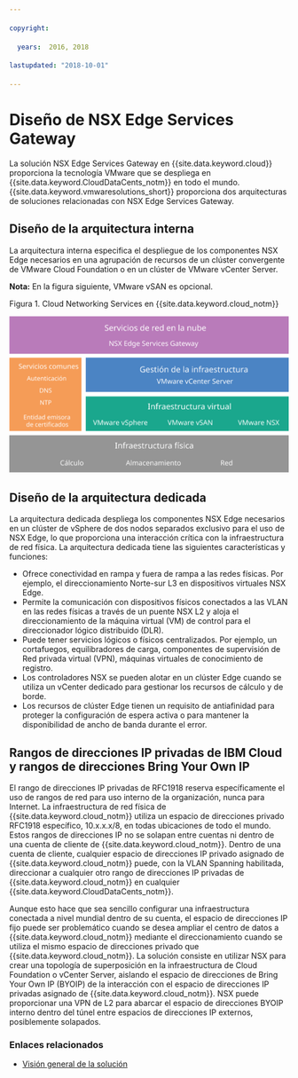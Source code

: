 ```yaml
---

copyright:

  years:  2016, 2018

lastupdated: "2018-10-01"

---
```


# Diseño de NSX Edge Services Gateway

La solución NSX Edge Services Gateway en {{site.data.keyword.cloud}} proporciona la tecnología VMware que se despliega en {{site.data.keyword.CloudDataCents_notm}} en todo el mundo. {{site.data.keyword.vmwaresolutions_short}} proporciona dos arquitecturas de soluciones relacionadas con NSX Edge Services Gateway.

## Diseño de la arquitectura interna

La arquitectura interna especifica el despliegue de los componentes NSX Edge necesarios en una agrupación de recursos de un clúster convergente de VMware Cloud Foundation o en un clúster de VMware vCenter Server.

**Nota:** En la figura siguiente, VMware vSAN es opcional.

Figura 1. Cloud Networking Services en {{site.data.keyword.cloud_notm}}

![Arquitectura de Cloud Networking Services](architecture.svg "Arquitectura de Cloud Networking Services")

## Diseño de la arquitectura dedicada

La arquitectura dedicada despliega los componentes NSX Edge necesarios en un clúster de vSphere de dos nodos separados exclusivo para el uso de NSX Edge, lo que proporciona una interacción crítica con la infraestructura de red física. La arquitectura dedicada tiene las siguientes características y funciones:

* Ofrece conectividad en rampa y fuera de rampa a las redes físicas. Por ejemplo, el direccionamiento Norte-sur L3 en dispositivos virtuales NSX Edge.
* Permite la comunicación con dispositivos físicos conectados a las VLAN en las redes físicas a través de un puente NSX L2 y aloja el direccionamiento de la máquina virtual (VM) de control para el direccionador lógico distribuido (DLR).
* Puede tener servicios lógicos o físicos centralizados. Por ejemplo, un cortafuegos, equilibradores de carga, componentes de supervisión de Red privada virtual (VPN), máquinas virtuales de conocimiento de registro.
* Los controladores NSX se pueden alotar en un clúster Edge cuando se utiliza un vCenter dedicado para gestionar los recursos de cálculo y de borde.
* Los recursos de clúster Edge tienen un requisito de antiafinidad para proteger la configuración de espera activa o para mantener la disponibilidad de ancho de banda durante el error.

## Rangos de direcciones IP privadas de IBM Cloud y rangos de direcciones Bring Your Own IP

El rango de direcciones IP privadas de RFC1918 reserva específicamente el uso de rangos de red para uso interno de la organización, nunca para Internet. La infraestructura de red física de {{site.data.keyword.cloud_notm}} utiliza un espacio de direcciones privado RFC1918 específico, 10.x.x.x/8, en todas ubicaciones de todo el mundo. Estos rangos de direcciones IP no se solapan entre cuentas ni dentro de una cuenta de cliente de {{site.data.keyword.cloud_notm}}. Dentro de una cuenta de cliente, cualquier espacio de direcciones IP privado asignado de {{site.data.keyword.cloud_notm}} puede, con la VLAN Spanning habilitada, direccionar a cualquier otro rango de direcciones IP privadas de {{site.data.keyword.cloud_notm}} en cualquier {{site.data.keyword.CloudDataCents_notm}}.

Aunque esto hace que sea sencillo configurar una infraestructura conectada a nivel mundial dentro de su cuenta, el espacio de direcciones IP fijo puede ser problemático cuando se desea ampliar el centro de datos a {{site.data.keyword.cloud_notm}} mediante el direccionamiento cuando se utiliza el mismo espacio de direcciones privado que {{site.data.keyword.cloud_notm}}. La solución consiste en utilizar NSX para crear una topología de superposición en la infraestructura de Cloud Foundation o vCenter Server, aislando el espacio de direcciones de Bring Your Own IP (BYOIP) de la interacción con el espacio de direcciones IP privadas asignado de {{site.data.keyword.cloud_notm}}. NSX puede proporcionar una VPN de L2 para abarcar el espacio de direcciones BYOIP interno dentro del túnel entre espacios de direcciones IP externos, posiblemente solapados.

### Enlaces relacionados

* [Visión general de la solución](../solution/solution_overview.html)
